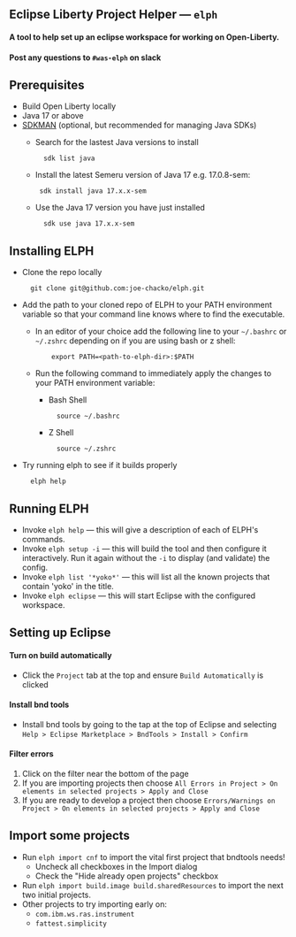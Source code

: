 ## Eclipse Liberty Project Helper &mdash; `elph`
#### A tool to help set up an eclipse workspace for working on Open-Liberty.

#### Post any questions to `#was-elph` on slack

## Prerequisites
- Build Open Liberty locally
- Java 17 or above
- [SDKMAN](https://sdkman.io/) (optional, but recommended for managing Java SDKs)
    - Search for the lastest Java versions to install
      
            sdk list java
    -  Install the latest Semeru version of Java 17 e.g. 17.0.8-sem:
  
            sdk install java 17.x.x-sem
    - Use the Java 17 version you have just installed
  
            sdk use java 17.x.x-sem

## Installing ELPH
- Clone the repo locally
        
        git clone git@github.com:joe-chacko/elph.git
- Add the path to your cloned repo of ELPH to your PATH environment variable so that your command line knows where to find the executable.

  - In an editor of your choice add the following line to your `~/.bashrc` or `~/.zshrc` depending on if you are using bash or z shell:

            export PATH=<path-to-elph-dir>:$PATH
  - Run the following command to immediately apply the changes to your PATH environment variable:

    - Bash Shell

            source ~/.bashrc

    - Z Shell

            source ~/.zshrc

- Try running elph to see if it builds properly

        elph help


## Running ELPH
- Invoke `elph help` &mdash; this will give a description of each of ELPH's commands.
- Invoke `elph setup -i` &mdash; this will build the tool and then configure it interactively. Run it again without the `-i` to display (and validate) the config.
- Invoke `elph list '*yoko*'` &mdash; this will list all the known projects that contain 'yoko' in the title.
- Invoke `elph eclipse` &mdash; this will start Eclipse with the configured workspace.

## Setting up Eclipse

#### Turn on build automatically
- Click the `Project` tab at the top and ensure `Build Automatically` is clicked

#### Install bnd tools
- Install bnd tools by going to the tap at the top of Eclipse and selecting `Help > Eclipse Marketplace > BndTools > Install > Confirm`

#### Filter errors
1. Click on the filter near the bottom of the page
2. If you are importing projects then choose `All Errors in Project > On elements in selected projects > Apply and Close`
3. If you are ready to develop a project then choose `Errors/Warnings on Project > On elements in selected projects > Apply and Close`

## Import some projects
- Run `elph import cnf` to import the vital first project that bndtools needs!
    - Uncheck all checkboxes in the Import dialog
    - Check the "Hide already open projects" checkbox
- Run `elph import build.image build.sharedResources` to import the next two initial projects.
- Other projects to try importing early on:
    - `com.ibm.ws.ras.instrument`
    - `fattest.simplicity`
